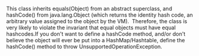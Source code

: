 This class inherits equals(Object) from an abstract superclass, and hashCode() from java.lang.Object (which returns the identity hash code, an arbitrary value assigned to the object by the VM).  Therefore, the class is very likely to violate the invariant that equal objects must have equal hashcodes.If you don't want to define a hashCode method, and/or don't believe the object will ever be put into a HashMap/Hashtable, define the hashCode() method to throw UnsupportedOperationException.